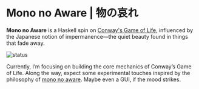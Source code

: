 # Mono no Aware | 物の哀れ
**Mono no Aware** is a Haskell spin on [Conway's Game of Life](https://conwaylife.com/), influenced by the Japanese notion of impermanence—the quiet beauty found in things that fade away.

![status](https://img.shields.io/badge/status-work%20in%20progress-red)

Currently, I’m focusing on building the core mechanics of Conway’s Game of Life. Along the way, expect some experimental touches inspired by the philosophy of [mono no aware](https://stephanjoppich.com/mono-no-aware/). Maybe even a GUI, if the mood strikes.
